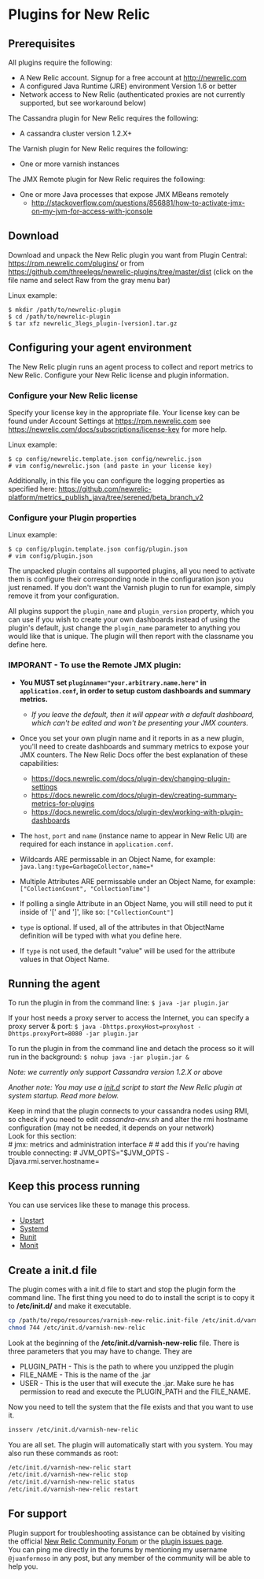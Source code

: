 # Plugins for New Relic

## Prerequisites
All plugins require the following:
- A New Relic account. Signup for a free account at http://newrelic.com
- A configured Java Runtime (JRE) environment Version 1.6 or better
- Network access to New Relic (authenticated proxies are not currently supported, but see workaround below)

The Cassandra plugin for New Relic requires the following:

- A cassandra cluster version 1.2.X+

The Varnish plugin for New Relic requires the following:

- One or more varnish instances

The JMX Remote plugin for New Relic requires the following:
- One or more Java processes that expose JMX MBeans remotely
  - http://stackoverflow.com/questions/856881/how-to-activate-jmx-on-my-jvm-for-access-with-jconsole

## Download
Download and unpack the New Relic plugin you want from Plugin Central: https://rpm.newrelic.com/plugins/ or from https://github.com/threelegs/newrelic-plugins/tree/master/dist (click on the file name and select Raw from the gray menu bar)  

Linux example:

    $ mkdir /path/to/newrelic-plugin
    $ cd /path/to/newrelic-plugin
    $ tar xfz newrelic_3legs_plugin-[version].tar.gz
    
## Configuring your agent environment
The New Relic plugin runs an agent process to collect and report metrics to New Relic. Configure your New Relic license and plugin information.

### Configure your New Relic license
Specify your license key in the appropriate file.
Your license key can be found under Account Settings at https://rpm.newrelic.com see https://newrelic.com/docs/subscriptions/license-key for more help.

Linux example:

    $ cp config/newrelic.template.json config/newrelic.json
    # vim config/newrelic.json (and paste in your license key)

Additionally, in this file you can configure the logging properties as specified here: https://github.com/newrelic-platform/metrics_publish_java/tree/serened/beta_branch_v2

### Configure your Plugin properties
Linux example:

    $ cp config/plugin.template.json config/plugin.json
    # vim config/plugin.json

The unpacked plugin contains all supported plugins, all you need to activate them is configure their corresponding node in the configuration json you just renamed. If you don't want the Varnish plugin to run for example, simply remove it from your configuration.

All plugins support the `plugin_name` and `plugin_version` property, which you can use if you wish to create your own dashboards instead of using the plugin's default, just change the `plugin_name` parameter to anything you would like that is unique. The plugin will then report with the classname you define here.

### IMPORANT - To use the Remote JMX plugin:

* **You MUST set `pluginname="your.arbitrary.name.here"` in `application.conf`, in order to setup custom dashboards and summary metrics.** 
  - *If you leave the default, then it will appear with a default dashboard, which can't be edited and won't be presenting your JMX counters.*
* Once you set your own plugin name and it reports in as a new plugin, you'll need to create dashboards and summary metrics to expose your JMX counters. The New Relic Docs offer the best explanation of these capabilities:
  - https://docs.newrelic.com/docs/plugin-dev/changing-plugin-settings
  - https://docs.newrelic.com/docs/plugin-dev/creating-summary-metrics-for-plugins
  - https://docs.newrelic.com/docs/plugin-dev/working-with-plugin-dashboards

* The `host`, `port` and `name` (instance name to appear in New Relic UI) are required for each instance in `application.conf`.
* Wildcards ARE permissable in an Object Name, for example: `java.lang:type=GarbageCollector,name=*`
* Multiple Attributes ARE permissable under an Object Name, for example: `["CollectionCount", "CollectionTime"]`
* If polling a single Attribute in an Object Name, you will still need to put it inside of '[' and ']', like so: `["CollectionCount"]`
* `type` is optional. If used, all of the attributes in that ObjectName definition will be typed with what you define here.
* If `type` is not used, the default "value" will be used for the attribute values in that Object Name.

## Running the agent
To run the plugin in from the command line: 
`$ java -jar plugin.jar`

If your host needs a proxy server to access the Internet, you can specify a proxy server & port: 
`$ java -Dhttps.proxyHost=proxyhost -Dhttps.proxyPort=8080 -jar plugin.jar`

To run the plugin in from the command line and detach the process so it will run in the background:
`$ nohup java -jar plugin.jar &`

*Note: we currently only support Cassandra version 1.2.X or above*

*Another note: You may use a [init.d](http://en.wikipedia.org/wiki/Init) script to start the New Relic plugin at system startup. Read more below.*

Keep in mind that the plugin connects to your cassandra nodes using RMI, so check if you need to edit *cassandra-env.sh* and alter the rmi hostname configuration (may not be needed, it depends on your network)  
Look for this section:  
    # jmx: metrics and administration interface
    #
    # add this if you're having trouble connecting:
    # JVM_OPTS="$JVM_OPTS -Djava.rmi.server.hostname=

## Keep this process running
You can use services like these to manage this process.

- [Upstart](http://upstart.ubuntu.com/)
- [Systemd](http://www.freedesktop.org/wiki/Software/systemd/)
- [Runit](http://smarden.org/runit/)
- [Monit](http://mmonit.com/monit/)  

## Create a init.d file

The plugin comes with a init.d file to start and stop the plugin form the command line. The first thing you need to do to install the script is to copy it to **/etc/init.d/** and make it executable.

``` bash
cp /path/to/repo/resources/varnish-new-relic.init-file /etc/init.d/varnish-new-relic
chmod 744 /etc/init.d/varnish-new-relic
```
Look at the beginning of the **/etc/init.d/varnish-new-relic** file. There is three parameters that you may have to change. They are
* PLUGIN_PATH - This is the path to where you unzipped the plugin
* FILE_NAME - This is the name of the .jar
* USER - This is the user that will execute the .jar. Make sure he has permission to read and execute the PLUGIN_PATH and the FILE_NAME.

Now you need to tell the system that the file exists and that you want to use it.
``` bash
insserv /etc/init.d/varnish-new-relic
```
You are all set. The plugin will automatically start with you system. You may also run these commands as root:
``` bash
/etc/init.d/varnish-new-relic start
/etc/init.d/varnish-new-relic stop
/etc/init.d/varnish-new-relic status
/etc/init.d/varnish-new-relic restart
```

## For support
Plugin support for troubleshooting assistance can be obtained by visiting the official [New Relic Community Forum](https://discuss.newrelic.com/) or the [plugin issues page](https://github.com/threelegs/newrelic-plugins/issues).  
You can ping me directly in the forums by mentioning my username `@juanformoso` in any post, but any member of the community will be able to help you.
